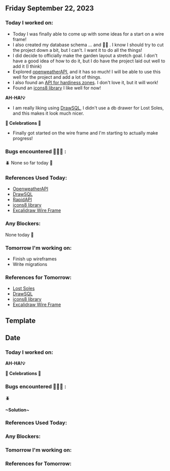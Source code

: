 ## Friday September 22, 2023

### Today I worked on:

- Today I was finally able to come up with some ideas for a start on a wire frame!
- I also created my database schema ... and 😵‍💫 . I know I should try to cut the project down a bit, but I can't. I want it to do all the things!
- I did decide to officially make the garden layout a stretch goal. I don't have a good idea of how to do it, but I do have the project laid out well to add it (I think)
- Explored [openweatherAPI](https://openweathermap.org/api), and it has so much! I will be able to use this well for the project and add a lot of things.
- I also found an [API for hardiness zones](https://rapidapi.com/fireside-worldwide-fireside-worldwide-default/api/plant-hardiness-zone). I don't love it, but it will work!
- Found an [icons8 library](https://icons8.com/icon/set/sun/sf-ultralight) I like well for now!

**AH-HA!💡**

- I am really liking using [DrawSQL](https://drawsql.app/teams/seedify/diagrams/seedify-2), I didn't use a db drawer for Lost Soles, and this makes it look much nicer.

**🎉 Celebrations 🎉**

- Finally got started on the wire frame and I'm starting to actually make progress!

### Bugs encountered 🐛🐞🐜 :

🪲 None so far today 😬

### References Used Today:

- [OpenweatherAPI](https://openweathermap.org/api)
- [DrawSQL](https://drawsql.app/teams/seedify/diagrams/seedify-2)
- [RapidAPI](https://rapidapi.com/fireside-worldwide-fireside-worldwide-default/api/plant-hardiness-zone)
- [icons8 library](https://icons8.com/icon/set/sun/sf-ultralight)
- [Excalidraw Wire Frame](https://excalidraw.com/)

### Any Blockers:

None today 🥳

### Tomorrow I'm working on:

- Finish up wireframes
- Write migrations

### References for Tomorrow:

- [Lost Soles](https://gitlab.com/lost-soles/module3-project-gamma)
- [DrawSQL](https://drawsql.app/teams/seedify/diagrams/seedify-2)
- [icons8 library](https://icons8.com/icon/set/sun/sf-ultralight)
- [Excalidraw Wire Frame](https://excalidraw.com/)

## Template

## Date

### Today I worked on:

**AH-HA!💡**

**🎉 Celebrations 🎉**

### Bugs encountered 🐛🐞🐜 :

🪲

**\~Solution~**

### References Used Today:

### Any Blockers:

### Tomorrow I'm working on:

### References for Tomorrow:
